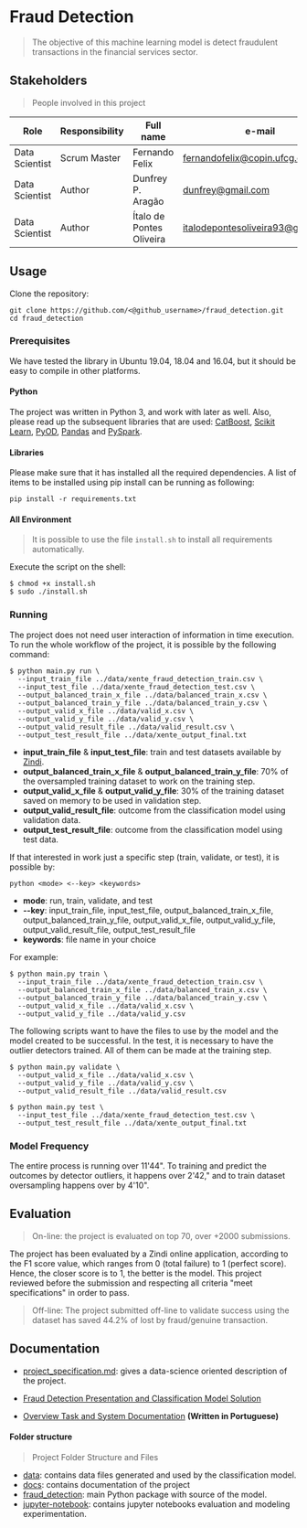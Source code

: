 # Fraud Detection
> The objective of this machine learning model is detect fraudulent transactions in the financial services sector.


## Stakeholders
> People involved in this project

| Role                 | Responsibility         | Full name                | e-mail       |
| -----                | ----------------       | -----------              | ---------    |
| Data Scientist       | Scrum Master           | Fernando Felix | fernandofelix@copin.ufcg.edu.br   |
| Data Scientist       | Author                 | Dunfrey P. Aragão | dunfrey@gmail.com   |
| Data Scientist       | Author                 | Ítalo de Pontes Oliveira           | italodepontesoliveira93@gmail.com |


## Usage
Clone the repository:
```
git clone https://github.com/<@github_username>/fraud_detection.git
cd fraud_detection
```

### Prerequisites

We have tested the library in Ubuntu 19.04, 18.04 and 16.04, but it should be easy to compile in other platforms.

#### Python

The project was written in Python 3, and work with later as well.
Also, please read up the subsequent libraries that are used: [CatBoost](https://catboost.ai/), [Scikit Learn](https://scikit-learn.org/stable/), [PyOD](https://pyod.readthedocs.io/en/latest/), [Pandas](https://pandas.pydata.org/) and [PySpark](https://spark.apache.org/).

#### Libraries

Please make sure that it has installed all the required dependencies. 
A list of items to be installed using pip install can be running as following:
```
pip install -r requirements.txt
```

#### All Environment
> It is possible to use the file `install.sh` to install all requirements automatically. 

Execute the script on the shell:
```
$ chmod +x install.sh
$ sudo ./install.sh
```

### Running

The project does not need user interaction of information in time execution.
To run the whole workflow of the project, it is possible by the following command:

```
$ python main.py run \
  --input_train_file ../data/xente_fraud_detection_train.csv \
  --input_test_file ../data/xente_fraud_detection_test.csv \
  --output_balanced_train_x_file ../data/balanced_train_x.csv \
  --output_balanced_train_y_file ../data/balanced_train_y.csv \
  --output_valid_x_file ../data/valid_x.csv \
  --output_valid_y_file ../data/valid_y.csv \
  --output_valid_result_file ../data/valid_result.csv \
  --output_test_result_file ../data/xente_output_final.txt
```

* **input_train_file** & **input_test_file**: train and test datasets available by [Zindi](https://zindi.africa/competitions/xente-fraud-detection-challenge/data).
* **output_balanced_train_x_file** & **output_balanced_train_y_file**: 70% of the oversampled training dataset to work on the training step.
* **output_valid_x_file** & **output_valid_y_file**: 30% of the training dataset saved on memory to be used in validation step.
* **output_valid_result_file**: outcome from the classification model using validation data.
* **output_test_result_file**: outcome from the classification model using test data.


If that interested in work just a specific step (train, validate, or test), it is possible by:
```
python <mode> <--key> <keywords>
```

* **mode**: run, train, validate, and test
* **--key**: input_train_file, 
       input_test_file, 
       output_balanced_train_x_file, 
       output_balanced_train_y_file, 
       output_valid_x_file, 
       output_valid_y_file, 
       output_valid_result_file, 
       output_test_result_file
* **keywords**: file name in your choice

For example:
```
$ python main.py train \
  --input_train_file ../data/xente_fraud_detection_train.csv \
  --output_balanced_train_x_file ../data/balanced_train_x.csv \
  --output_balanced_train_y_file ../data/balanced_train_y.csv \
  --output_valid_x_file ../data/valid_x.csv \
  --output_valid_y_file ../data/valid_y.csv
```

The following scripts want to have the files to use by the model and the model created to be successful. 
In the test, it is necessary to have the outlier detectors trained. All of them can be made at the training step.

```
$ python main.py validate \
  --output_valid_x_file ../data/valid_x.csv \
  --output_valid_y_file ../data/valid_y.csv \
  --output_valid_result_file ../data/valid_result.csv
```

```
$ python main.py test \
  --input_test_file ../data/xente_fraud_detection_test.csv \
  --output_test_result_file ../data/xente_output_final.txt
```

### Model Frequency

The entire process is running over 11'44". To training and predict the outcomes by detector outliers, it happens over 2'42," and to train dataset oversampling happens over by 4'10".

## Evaluation
> On-line: the project is evaluated on top 70, over +2000 submissions.

The project has been evaluated by a Zindi online application, according to the F1 score value, which ranges from 0 (total failure) to 1 (perfect score). Hence, the closer score is to 1, the better is the model.
This project reviewed before the submission and respecting all criteria "meet specifications" in order to pass.

> Off-line: The project submitted off-line to validate success using the dataset has saved 44.2% of lost by fraud/genuine transaction.

## Documentation

* [project_specification.md](./docs/project_specification.md): gives a data-science oriented description of the project.

* [Fraud Detection Presentation and Classification Model Solution](./docs/Fraud_Detection_in_Financial_Transactions.pdf)

* [Overview Task and System Documentation](./docs/Desafio_sobre_Deteccao_Fraudes.pdf) **(Written in Portuguese)**


#### Folder structure
>Project Folder Structure and Files

* [data](./data/): contains data files generated and used by the classification model.
* [docs](./docs/): contains documentation of the project
* [fraud_detection](./fraud_detection/): main Python package with source of the model.
* [jupyter-notebook](./jupyter-notebook/): contains jupyter notebooks evaluation and modeling experimentation.
